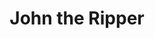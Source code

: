 ---
title: "John the Ripper"
description: "Popular password cracking tool that combines several cracking modes in one package, supporting hundreds of hash and cipher types."
platforms: ["windows", "linux", "macos", "cli"]
categories: ["Credential", "Crypto"]
tags: ["password-cracking", "hash-cracking", "brute-force", "dictionary-attack", "hybrid-attack"]
url: "https://www.openwall.com/john/"
github: "https://github.com/openwall/john"
documentation: "https://www.openwall.com/john/doc/"
---